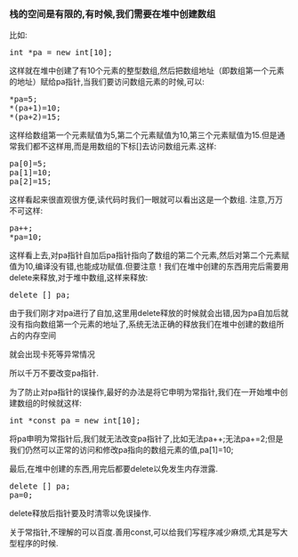 ### 栈的空间是有限的,有时候,我们需要在堆中创建数组
比如:
<pre>int *pa = new int[10];</pre>
这样就在堆中创建了有10个元素的整型数组,然后把数组地址（即数组第一个元素的地址）赋给pa指针,当我们要访问数组元素的时候,可以:
<pre>
*pa=5;
*(pa+1)=10;
*(pa+2)=15;
</pre>
这样给数组第一个元素赋值为5,第二个元素赋值为10,第三个元素赋值为15.但是通常我们都不这样用,而是用数组的下标[]去访问数组元素.这样:
<pre>
pa[0]=5;
pa[1]=10;
pa[2]=15;
</pre>
这样看起来很直观很方便,读代码时我们一眼就可以看出这是一个数组.
注意,万万不可这样:
<pre>
pa++;
*pa=10;
</pre>
这样看上去,对pa指针自加后pa指针指向了数组的第二个元素,然后对第二个元素赋值为10,编译没有错,也能成功赋值.但要注意！我们在堆中创建的东西用完后需要用delete来释放,对于堆中数组,这样来释放:
<pre>
delete [] pa;
</pre>
由于我们刚才对pa进行了自加,这里用delete释放的时候就会出错,因为pa自加后就没有指向数组第一个元素的地址了,系统无法正确的释放我们在堆中创建的数组所占的内存空间

就会出现卡死等异常情况

所以千万不要改变pa指针.

为了防止对pa指针的误操作,最好的办法是将它申明为常指针,我们在一开始堆中创建数组的时候就这样:
<pre>
int *const pa = new int[10];
</pre>
将pa申明为常指针后,我们就无法改变pa指针了,比如无法pa++;无法pa+=2;但是我们仍然可以正常的访问和修改pa指向的数组元素的值,pa[1]=10;

最后,在堆中创建的东西,用完后都要delete以免发生内存泄露.
<pre>
delete [] pa;
pa=0;
</pre>
delete释放后指针要及时清零以免误操作.

关于常指针,不理解的可以百度.善用const,可以给我们写程序减少麻烦,尤其是写大型程序的时候.

